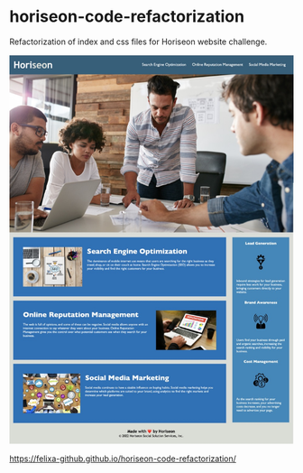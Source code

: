 # horiseon-code-refactorization

Refactorization of index and css files for Horiseon website challenge.

![Horiseon Office Meeting!](./Develop/assets/images/horiseon-screenshot.jpeg "Horiseon website code refactoring")


https://felixa-github.github.io/horiseon-code-refactorization/
